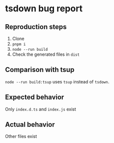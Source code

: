 # tsdown bug report

## Reproduction steps

1. Clone
2. `pnpm i`
3. `node --run build`
4. Check the generated files in `dist`

## Comparison with tsup

`node --run build:tsup` uses `tsup` instead of `tsdown`.

## Expected behavior

Only `index.d.ts` and `index.js` exist

## Actual behavior

Other files exist
